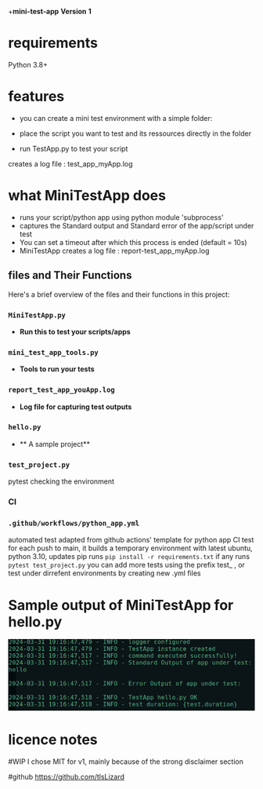 +**mini-test-app**
**Version**
**1**
  
# requirements
Python 3.8+

# features

- you can create a mini test environment with a simple folder:

- place the script you want to test and its ressources directly in the folder

- run TestApp.py to test your script 

creates a log file : test_app_myApp.log

# what MiniTestApp does

- runs your script/python app using python module 'subprocess'
- captures the Standard output and Standard error  of the app/script under test
- You can set a timeout after which this process is ended (default = 10s)
- MiniTestApp creates a log file : report-test_app_myApp.log

## files and Their Functions
Here's a brief overview of the files and their functions in this project:

### `MiniTestApp.py`
- **Run this to test your scripts/apps** 

### `mini_test_app_tools.py`
- **Tools to run your tests** 

### `report_test_app_youApp.log`
- **Log file for capturing test outputs** 

### `hello.py`
- ** A sample project**

### `test_project.py`
pytest checking the environment

### CI
### `.github/workflows/python_app.yml`
automated test adapted from github actions' template for python app CI test
for each push to main, it builds a temporary environment with
latest ubuntu, python 3.10, 
updates pip
runs ```pip install -r requirements.txt``` if any
runs ```pytest test_project.py```
you can add more tests using the prefix test_ ,
or test under dirrefent environments by creating new .yml files

# Sample output of MiniTestApp for hello.py
![report_test_app_hello.log](https://github.com/tlsLizard/mini-test-app/blob/main/report_test_app_hello_log_file.png "report_test_app_hello.log")

# licence notes
#WIP
I chose MIT for v1, mainly because of the strong disclaimer section

#github
https://github.com/tlsLizard
 
